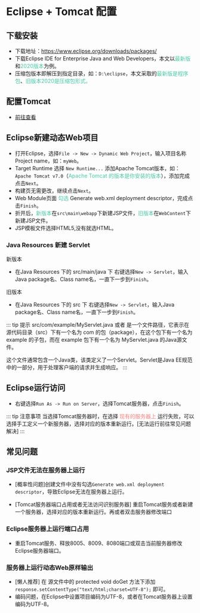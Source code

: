 # Eclipse + Tomcat 配置

## 下载安装

- 下载地址：<https://www.eclipse.org/downloads/packages/>
- 下载Eclipse IDE for Enterprise Java and Web Developers，本文以<span style="color: #49c7a6;">最新版</span>和<span style="color: #49c7a6;">2020版本</span>为例。
- 压缩包版本即解压到指定目录，如：`D:\eclipse`，本文采取的<span style="color: #49c7a6;">最新版是程序包</span>、<span style="color: #49c7a6;">旧版本2020是压缩包形式。</span>

## 配置Tomcat

- [前往查看](./Tomcat安装配置.md)

## Eclipse新建动态Web项目

- 打开Eclipse，选择`File -> New -> Dynamic Web Project`，输入项目名称Project name，如：`myWeb`。
- Target Runtime 选择 `New Runtime...` 添加Apache Tomcat版本，如： `Apache Tomcat v7.0`（<span style="color: #49c7a6;">Apache Tomcat 的版本是你安装的版本</span>），添加完成点击`Next`。
- 构建页无需更改，继续点击`Next`。
- Web Module页面 <span style="color: #49c7a6;">勾选</span> Generate web.xml deployment descriptor，完成点击`Finish`。
- 折开后，<span style="color: #49c7a6;">新版本</span>在`src\main\webapp`下新建JSP文件，<span style="color: #49c7a6;">旧版本</span>在`WebContent`下新建JSP文件。
- JSP模板文件选择HTML5,没有就选HTML。

### Java Resources 新建 Servlet

新版本

- 在Java Resources 下的 src/main/java 下 右键选择`New -> Servlet`，输入Java package名、Class name名，一直下一步到`Finish`。

旧版本

- 在Java Resources 下的 src 下 右键选择`New -> Servlet`，输入Java package名、Class name名，一直下一步到`Finish`。

::: tip 提示
src/com/example/MyServlet.java 或者 是一个文件路径，它表示在源代码目录（src）下有一个名为 com 的包（package），在这个包下有一个名为 example 的子包，而在 example 包下有一个名为 MyServlet.java 的Java源文件。

这个文件通常包含一个Java类，该类定义了一个Servlet。Servlet是Java EE规范中的一部分，用于处理客户端的请求并生成响应。
:::

## Eclipse运行访问

- 右键选择`Run As -> Run on Server`，选择Tomcat服务器，点击`Finish`。

::: tip 注意事项
当选择Tomcat服务器时，在选择 <span style="color: #F08080;">现有的服务器上</span> 运行失败，可以选择手工定义一个新服务器，选择对应的版本重新运行。[无法运行前往常见问题解决]
:::

## 常见问题

### JSP文件无法在服务器上运行

- [概率性问题]创建文件中没有勾选`Generate web.xml deployment descriptor`，导致Eclipse无法在服务器上运行。

- [Tomcat服务器端口占用或者无法访问识别服务器] 重启Tomcat服务或者新建一个服务器，选择对应的版本重新运行。再或者双击服务器修改端口

### Eclipse服务器上运行端口占用

- 重启Tomcat服务、释放8005、8009、8080端口或双击当前服务器修改Eclipse服务器端口。

### 服务器上运行动态Web原样输出

- [懒人推荐] 在 源文件中的 protected void doGet 方法下添加 `response.setContentType("text/html;charset=UTF-8");` 即可。
- 编码问题，在Eclipse中设置项目编码为UTF-8，或者在Tomcat服务器上设置编码为UTF-8。
